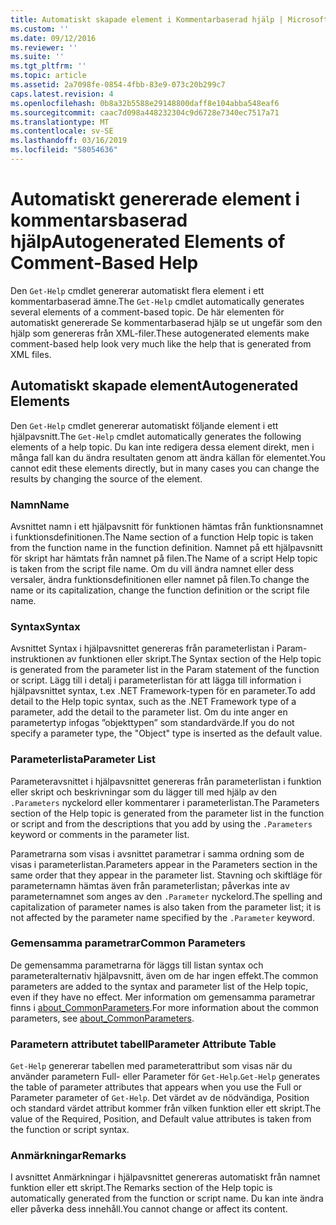 ```yaml
---
title: Automatiskt skapade element i Kommentarbaserad hjälp | Microsoft Docs
ms.custom: ''
ms.date: 09/12/2016
ms.reviewer: ''
ms.suite: ''
ms.tgt_pltfrm: ''
ms.topic: article
ms.assetid: 2a7098fe-0854-4fbb-83e9-073c20b299c7
caps.latest.revision: 4
ms.openlocfilehash: 0b8a32b5588e29148800daff8e104abba548eaf6
ms.sourcegitcommit: caac7d098a448232304c9d6728e7340ec7517a71
ms.translationtype: MT
ms.contentlocale: sv-SE
ms.lasthandoff: 03/16/2019
ms.locfileid: "58054636"
---
```

# <a name="autogenerated-elements-of-comment-based-help"></a><span data-ttu-id="c5c9a-102">Automatiskt genererade element i kommentarsbaserad hjälp</span><span class="sxs-lookup"><span data-stu-id="c5c9a-102">Autogenerated Elements of Comment-Based Help</span></span>

<span data-ttu-id="c5c9a-103">Den `Get-Help` cmdlet genererar automatiskt flera element i ett kommentarbaserad ämne.</span><span class="sxs-lookup"><span data-stu-id="c5c9a-103">The `Get-Help` cmdlet automatically generates several elements of a comment-based topic.</span></span> <span data-ttu-id="c5c9a-104">De här elementen för automatiskt genererade Se kommentarbaserad hjälp se ut ungefär som den hjälp som genereras från XML-filer.</span><span class="sxs-lookup"><span data-stu-id="c5c9a-104">These autogenerated elements make comment-based help look very much like the help that is generated from XML files.</span></span>

## <a name="autogenerated-elements"></a><span data-ttu-id="c5c9a-105">Automatiskt skapade element</span><span class="sxs-lookup"><span data-stu-id="c5c9a-105">Autogenerated Elements</span></span>

<span data-ttu-id="c5c9a-106">Den `Get-Help` cmdlet genererar automatiskt följande element i ett hjälpavsnitt.</span><span class="sxs-lookup"><span data-stu-id="c5c9a-106">The `Get-Help` cmdlet automatically generates the following elements of a help topic.</span></span> <span data-ttu-id="c5c9a-107">Du kan inte redigera dessa element direkt, men i många fall kan du ändra resultaten genom att ändra källan för elementet.</span><span class="sxs-lookup"><span data-stu-id="c5c9a-107">You cannot edit these elements directly, but in many cases you can change the results by changing the source of the element.</span></span>

### <a name="name"></a><span data-ttu-id="c5c9a-108">Namn</span><span class="sxs-lookup"><span data-stu-id="c5c9a-108">Name</span></span>

<span data-ttu-id="c5c9a-109">Avsnittet namn i ett hjälpavsnitt för funktionen hämtas från funktionsnamnet i funktionsdefinitionen.</span><span class="sxs-lookup"><span data-stu-id="c5c9a-109">The Name section of a function Help topic is taken from the function name in the function definition.</span></span> <span data-ttu-id="c5c9a-110">Namnet på ett hjälpavsnitt för skript har hämtats från namnet på filen.</span><span class="sxs-lookup"><span data-stu-id="c5c9a-110">The Name of a script Help topic is taken from the script file name.</span></span> <span data-ttu-id="c5c9a-111">Om du vill ändra namnet eller dess versaler, ändra funktionsdefinitionen eller namnet på filen.</span><span class="sxs-lookup"><span data-stu-id="c5c9a-111">To change the name or its capitalization, change the function definition or the script file name.</span></span>

### <a name="syntax"></a><span data-ttu-id="c5c9a-112">Syntax</span><span class="sxs-lookup"><span data-stu-id="c5c9a-112">Syntax</span></span>

<span data-ttu-id="c5c9a-113">Avsnittet Syntax i hjälpavsnittet genereras från parameterlistan i Param-instruktionen av funktionen eller skript.</span><span class="sxs-lookup"><span data-stu-id="c5c9a-113">The Syntax section of the Help topic is generated from the parameter list in the Param statement of the function or script.</span></span> <span data-ttu-id="c5c9a-114">Lägg till i detalj i parameterlistan för att lägga till information i hjälpavsnittet syntax, t.ex .NET Framework-typen för en parameter.</span><span class="sxs-lookup"><span data-stu-id="c5c9a-114">To add detail to the Help topic syntax, such as the .NET Framework type of a parameter, add the detail to the parameter list.</span></span> <span data-ttu-id="c5c9a-115">Om du inte anger en parametertyp infogas ”objekttypen” som standardvärde.</span><span class="sxs-lookup"><span data-stu-id="c5c9a-115">If you do not specify a parameter type, the "Object" type is inserted as the default value.</span></span>

### <a name="parameter-list"></a><span data-ttu-id="c5c9a-116">Parameterlista</span><span class="sxs-lookup"><span data-stu-id="c5c9a-116">Parameter List</span></span>

<span data-ttu-id="c5c9a-117">Parameteravsnittet i hjälpavsnittet genereras från parameterlistan i funktion eller skript och beskrivningar som du lägger till med hjälp av den `.Parameters` nyckelord eller kommentarer i parameterlistan.</span><span class="sxs-lookup"><span data-stu-id="c5c9a-117">The Parameters section of the Help topic is generated from the parameter list in the function or script and from the descriptions that you add by using the `.Parameters` keyword or comments in the parameter list.</span></span>

<span data-ttu-id="c5c9a-118">Parametrarna som visas i avsnittet parametrar i samma ordning som de visas i parameterlistan.</span><span class="sxs-lookup"><span data-stu-id="c5c9a-118">Parameters appear in the Parameters section in the same order that they appear in the parameter list.</span></span> <span data-ttu-id="c5c9a-119">Stavning och skiftläge för parameternamn hämtas även från parameterlistan; påverkas inte av parameternamnet som anges av den `.Parameter` nyckelord.</span><span class="sxs-lookup"><span data-stu-id="c5c9a-119">The spelling and capitalization of parameter names is also taken from the parameter list; it is not affected by the parameter name specified by the `.Parameter` keyword.</span></span>

### <a name="common-parameters"></a><span data-ttu-id="c5c9a-120">Gemensamma parametrar</span><span class="sxs-lookup"><span data-stu-id="c5c9a-120">Common Parameters</span></span>

<span data-ttu-id="c5c9a-121">De gemensamma parametrarna för läggs till listan syntax och parameteralternativ hjälpavsnitt, även om de har ingen effekt.</span><span class="sxs-lookup"><span data-stu-id="c5c9a-121">The common parameters are added to the syntax and parameter list of the Help topic, even if they have no effect.</span></span> <span data-ttu-id="c5c9a-122">Mer information om gemensamma parametrar finns i [about_CommonParameters](/powershell/module/microsoft.powershell.core/about/about_commonparameters).</span><span class="sxs-lookup"><span data-stu-id="c5c9a-122">For more information about the common parameters, see [about_CommonParameters](/powershell/module/microsoft.powershell.core/about/about_commonparameters).</span></span>

### <a name="parameter-attribute-table"></a><span data-ttu-id="c5c9a-123">Parametern attributet tabell</span><span class="sxs-lookup"><span data-stu-id="c5c9a-123">Parameter Attribute Table</span></span>

<span data-ttu-id="c5c9a-124">`Get-Help` genererar tabellen med parameterattribut som visas när du använder parametern Full- eller Parameter för `Get-Help`.</span><span class="sxs-lookup"><span data-stu-id="c5c9a-124">`Get-Help` generates the table of parameter attributes that appears when you use the Full or Parameter parameter of `Get-Help`.</span></span> <span data-ttu-id="c5c9a-125">Det värdet av de nödvändiga, Position och standard värdet attribut kommer från vilken funktion eller ett skript.</span><span class="sxs-lookup"><span data-stu-id="c5c9a-125">The value of the Required, Position, and Default value attributes is taken from the function or script syntax.</span></span>

### <a name="remarks"></a><span data-ttu-id="c5c9a-126">Anmärkningar</span><span class="sxs-lookup"><span data-stu-id="c5c9a-126">Remarks</span></span>

<span data-ttu-id="c5c9a-127">I avsnittet Anmärkningar i hjälpavsnittet genereras automatiskt från namnet funktion eller ett skript.</span><span class="sxs-lookup"><span data-stu-id="c5c9a-127">The Remarks section of the Help topic is automatically generated from the function or script name.</span></span> <span data-ttu-id="c5c9a-128">Du kan inte ändra eller påverka dess innehåll.</span><span class="sxs-lookup"><span data-stu-id="c5c9a-128">You cannot change or affect its content.</span></span>
